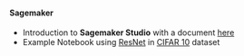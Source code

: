 #### Sagemaker

- Introduction to **Sagemaker Studio** with a document [here](./sagemaker_intro.md)
- Example Notebook using [ResNet](https://arxiv.org/abs/1512.03385) in [CIFAR 10](https://www.cs.toronto.edu/~kriz/cifar.html) dataset  